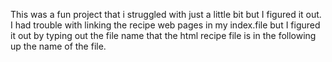 This was a fun project that i struggled with just a little bit but
I figured it out. I had trouble with linking the recipe web pages in my index.file but I figured it out by typing out the file name that the html recipe file is in the following up the name of the file.